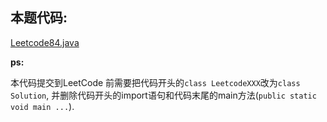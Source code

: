 ## 本题代码:

[Leetcode84.java](../Leetcode84.java)

**ps:**

本代码提交到LeetCode 前需要把代码开头的`class LeetcodeXXX`改为`class Solution`, 并删除代码开头的import语句和代码末尾的main方法(`public static void main ...`).
